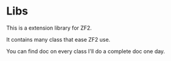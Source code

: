 Libs
====

This is a extension library for ZF2.

It contains many class that ease ZF2 use.

You can find doc on every class I'll do a complete doc one day. 

